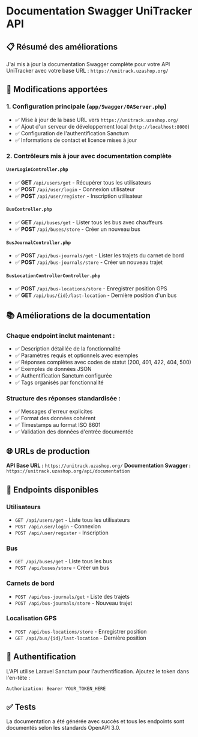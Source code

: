 # Documentation Swagger UniTracker API

## 📋 Résumé des améliorations

J'ai mis à jour la documentation Swagger complète pour votre API UniTracker avec votre base URL : `https://unitrack.uzashop.org/`

## 🔧 Modifications apportées

### 1. Configuration principale (`app/Swagger/OAServer.php`)

-   ✅ Mise à jour de la base URL vers `https://unitrack.uzashop.org/`
-   ✅ Ajout d'un serveur de développement local (`http://localhost:8000`)
-   ✅ Configuration de l'authentification Sanctum
-   ✅ Informations de contact et licence mises à jour

### 2. Contrôleurs mis à jour avec documentation complète

#### `UserLoginController.php`

-   ✅ **GET** `/api/users/get` - Récupérer tous les utilisateurs
-   ✅ **POST** `/api/user/login` - Connexion utilisateur
-   ✅ **POST** `/api/user/register` - Inscription utilisateur

#### `BusController.php`

-   ✅ **GET** `/api/buses/get` - Lister tous les bus avec chauffeurs
-   ✅ **POST** `/api/buses/store` - Créer un nouveau bus

#### `BusJournalController.php`

-   ✅ **POST** `/api/bus-journals/get` - Lister les trajets du carnet de bord
-   ✅ **POST** `/api/bus-journals/store` - Créer un nouveau trajet

#### `BusLocationControllerController.php`

-   ✅ **POST** `/api/bus-locations/store` - Enregistrer position GPS
-   ✅ **GET** `/api/bus/{id}/last-location` - Dernière position d'un bus

## 📚 Améliorations de la documentation

### Chaque endpoint inclut maintenant :

-   ✅ Description détaillée de la fonctionnalité
-   ✅ Paramètres requis et optionnels avec exemples
-   ✅ Réponses complètes avec codes de statut (200, 401, 422, 404, 500)
-   ✅ Exemples de données JSON
-   ✅ Authentification Sanctum configurée
-   ✅ Tags organisés par fonctionnalité

### Structure des réponses standardisée :

-   ✅ Messages d'erreur explicites
-   ✅ Format des données cohérent
-   ✅ Timestamps au format ISO 8601
-   ✅ Validation des données d'entrée documentée

## 🌐 URLs de production

**API Base URL :** `https://unitrack.uzashop.org/`
**Documentation Swagger :** `https://unitrack.uzashop.org/api/documentation`

## 📱 Endpoints disponibles

### Utilisateurs

-   `GET /api/users/get` - Liste tous les utilisateurs
-   `POST /api/user/login` - Connexion
-   `POST /api/user/register` - Inscription

### Bus

-   `GET /api/buses/get` - Liste tous les bus
-   `POST /api/buses/store` - Créer un bus

### Carnets de bord

-   `POST /api/bus-journals/get` - Liste des trajets
-   `POST /api/bus-journals/store` - Nouveau trajet

### Localisation GPS

-   `POST /api/bus-locations/store` - Enregistrer position
-   `GET /api/bus/{id}/last-location` - Dernière position

## 🔐 Authentification

L'API utilise Laravel Sanctum pour l'authentification. Ajoutez le token dans l'en-tête :

```
Authorization: Bearer YOUR_TOKEN_HERE
```

## ✅ Tests

La documentation a été générée avec succès et tous les endpoints sont documentés selon les standards OpenAPI 3.0.
